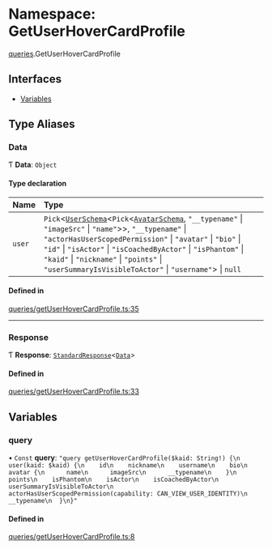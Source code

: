 # Namespace: GetUserHoverCardProfile

[queries](api/modules/queries.md).GetUserHoverCardProfile

## Interfaces

- [Variables](api/interfaces/queries.GetUserHoverCardProfile.Variables.md)

## Type Aliases

### Data

Ƭ **Data**: `Object`

#### Type declaration

| Name | Type |
| :------ | :------ |
| `user` | `Pick`\<[`UserSchema`](api/interfaces/UserSchema.md)\<`Pick`\<[`AvatarSchema`](api/interfaces/AvatarSchema.md), ``"__typename"`` \| ``"imageSrc"`` \| ``"name"``\>\>, ``"__typename"`` \| ``"actorHasUserScopedPermission"`` \| ``"avatar"`` \| ``"bio"`` \| ``"id"`` \| ``"isActor"`` \| ``"isCoachedByActor"`` \| ``"isPhantom"`` \| ``"kaid"`` \| ``"nickname"`` \| ``"points"`` \| ``"userSummaryIsVisibleToActor"`` \| ``"username"``\> \| ``null`` |

#### Defined in

[queries/getUserHoverCardProfile.ts:35](https://github.com/bhavjitChauhan/khan-api/blob/b7f7b44b/src/queries/getUserHoverCardProfile.ts#L35)

___

### Response

Ƭ **Response**: [`StandardResponse`](api/README.md#standardresponse)\<[`Data`](api/modules/queries.GetUserHoverCardProfile.md#data)\>

#### Defined in

[queries/getUserHoverCardProfile.ts:33](https://github.com/bhavjitChauhan/khan-api/blob/b7f7b44b/src/queries/getUserHoverCardProfile.ts#L33)

## Variables

### query

• `Const` **query**: ``"query getUserHoverCardProfile($kaid: String!) {\n  user(kaid: $kaid) {\n    id\n    nickname\n    username\n    bio\n    avatar {\n      name\n      imageSrc\n      __typename\n    }\n    points\n    isPhantom\n    isActor\n    isCoachedByActor\n    userSummaryIsVisibleToActor\n    actorHasUserScopedPermission(capability: CAN_VIEW_USER_IDENTITY)\n    __typename\n  }\n}"``

#### Defined in

[queries/getUserHoverCardProfile.ts:8](https://github.com/bhavjitChauhan/khan-api/blob/b7f7b44b/src/queries/getUserHoverCardProfile.ts#L8)
